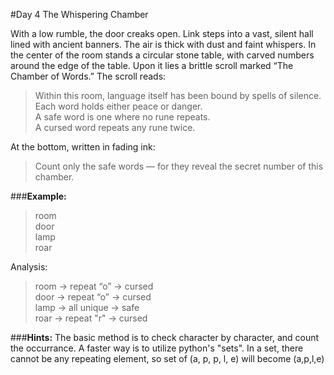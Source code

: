 #Day 4 The Whispering Chamber

With a low rumble, the door creaks open. Link steps into a vast, silent hall lined with ancient banners. The air is thick with dust and faint whispers.
In the center of the room stands a circular stone table, with carved numbers around the edge of the table. Upon it lies a brittle scroll marked “The Chamber of Words.”
The scroll reads:
<blockquote>
Within this room, language itself has been bound by spells of silence.<br>
Each word holds either peace or danger.<br>
A safe word is one where no rune repeats.<br>
A cursed word repeats any rune twice.</blockquote>

At the bottom, written in fading ink:
<blockquote>Count only the safe words — for they reveal the secret number of this chamber.</blockquote>

###**Example:**

<blockquote>
room<br>
door<br>
lamp<br>
roar<br>
</blockquote>

Analysis:
<blockquote>
room → repeat “o” → cursed<br>
door → repeat “o” → cursed<br>
lamp → all unique → safe<br>
roar → repeat "r" → cursed<br>
</blockquote>

###**Hints:**
The basic method is to check character by character, and count the occurrance. 
A faster way is to utilize python's "sets". In a set, there cannot be any repeating element, so set of (a, p, p, l, e) will become (a,p,l,e)